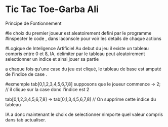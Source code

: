# Tic Tac Toe-Garba Ali 

Principe de Fontionnement

#le choix du premier joueur est aleatoirement defini par le programme
#inspecter le code , dans laconsole pour voir les details de chaque actions


#Logique de Inteligence Artificiel
Au debut du jeu il existe un tableau compris entre 0 et 8, 
IA, delimiter par le tableau peut aleatoirement selectionner un indice et ainsi jouer sa partie

a chaque fois qu'une case du jeu est cliqué, le tableau de base est amputé de l'indice de case .

#exmemple
tab[0,1,2,3,4,5,6,7,8]
supposons que le joueur commence
-> 2;   // il clique sur la  case donc l'indice est 2

tab[0,1,2,3,4,5,6,7,8] => tab[0,1,3,4,5,6,7,8]  // On  supprime cette indice du tableau

IA a donc maintenant le choix de selectionner nimporte quel valeur compris dans tab actualiser.
  

